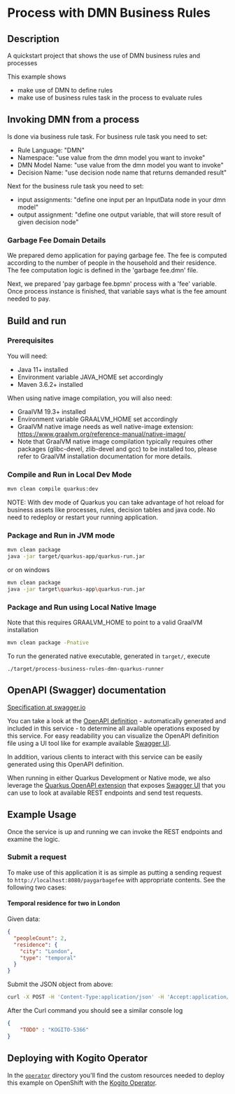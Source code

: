 # Process with DMN Business Rules

## Description

A quickstart project that shows the use of DMN business rules and processes

This example shows

* make use of DMN to define rules
* make use of business rules task in the process to evaluate rules

## Invoking DMN from a process
Is done via business rule task. For business rule task you need to set:
* Rule Language: "DMN"
* Namespace: "use value from the dmn model you want to invoke"
* DMN Model Name: "use value from the dmn model you want to invoke"
* Decision Name: "use decision node name that returns demanded result"

Next for the business rule task you need to set:
* input assignments: "define one input per an InputData node in your dmn model"
* output assignment: "define one output variable, that will store result of given decision node"

### Garbage Fee Domain Details
We prepared demo application for paying garbage fee. The fee is computed according to the number of people in the household and their residence. The fee computation logic is defined in the 'garbage fee.dmn' file.

Next, we prepared 'pay garbage fee.bpmn' process with a 'fee' variable. Once process instance is finished, that variable says what is the fee amount needed to pay.

## Build and run

### Prerequisites

You will need:
  - Java 11+ installed
  - Environment variable JAVA_HOME set accordingly
  - Maven 3.6.2+ installed

When using native image compilation, you will also need:
  - GraalVM 19.3+ installed
  - Environment variable GRAALVM_HOME set accordingly
  - GraalVM native image needs as well native-image extension: https://www.graalvm.org/reference-manual/native-image/
  - Note that GraalVM native image compilation typically requires other packages (glibc-devel, zlib-devel and gcc) to be installed too, please refer to GraalVM installation documentation for more details.

### Compile and Run in Local Dev Mode

```sh
mvn clean compile quarkus:dev
```

NOTE: With dev mode of Quarkus you can take advantage of hot reload for business assets like processes, rules, decision tables and java code. No need to redeploy or restart your running application.

### Package and Run in JVM mode

```sh
mvn clean package
java -jar target/quarkus-app/quarkus-run.jar
```

or on windows

```sh
mvn clean package
java -jar target\quarkus-app\quarkus-run.jar
```

### Package and Run using Local Native Image
Note that this requires GRAALVM_HOME to point to a valid GraalVM installation

```sh
mvn clean package -Pnative
```

To run the generated native executable, generated in `target/`, execute

```
./target/process-business-rules-dmn-quarkus-runner
```

## OpenAPI (Swagger) documentation
[Specification at swagger.io](https://swagger.io/docs/specification/about/)

You can take a look at the [OpenAPI definition](http://localhost:8080/openapi?format=json) - automatically generated and included in this service - to determine all available operations exposed by this service. For easy readability you can visualize the OpenAPI definition file using a UI tool like for example available [Swagger UI](https://editor.swagger.io).

In addition, various clients to interact with this service can be easily generated using this OpenAPI definition.

When running in either Quarkus Development or Native mode, we also leverage the [Quarkus OpenAPI extension](https://quarkus.io/guides/openapi-swaggerui#use-swagger-ui-for-development) that exposes [Swagger UI](http://localhost:8080/swagger-ui/) that you can use to look at available REST endpoints and send test requests.

## Example Usage

Once the service is up and running we can invoke the REST endpoints and examine the logic.

### Submit a request

To make use of this application it is as simple as putting a sending request to `http://localhost:8080/paygarbagefee`  with appropriate contents. See the following two cases:

#### Temporal residence for two in London

Given data:

```json
{
  "peopleCount": 2,
  "residence": {
    "city": "London",
    "type": "temporal"
  }
}
```

Submit the JSON object from above:

```sh
curl -X POST -H 'Content-Type:application/json' -H 'Accept:application/json' -d '{"peopleCount": 2, "residence" : {"city" : "London", "type" : "temporal"}}' http://localhost:8080/paygarbagefee
```

After the Curl command you should see a similar console log

```json
{
    "TODO" : "KOGITO-5366"
}
```

## Deploying with Kogito Operator

In the [`operator`](operator) directory you'll find the custom resources needed to deploy this example on OpenShift with the [Kogito Operator](https://docs.jboss.org/kogito/release/latest/html_single/#chap_kogito-deploying-on-openshift).
